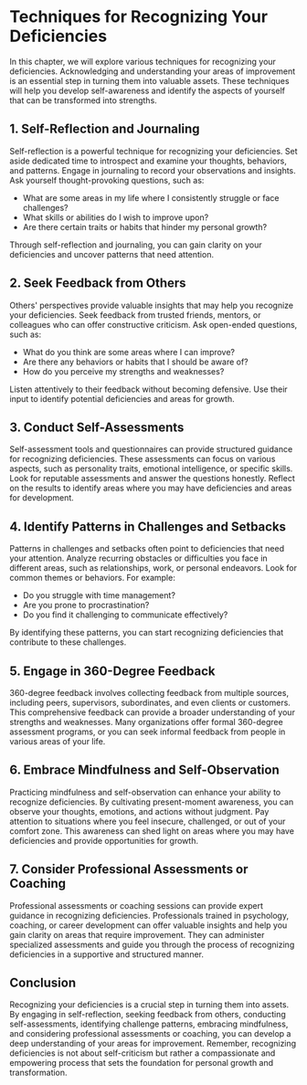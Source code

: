 Techniques for Recognizing Your Deficiencies
=====================================================

In this chapter, we will explore various techniques for recognizing your deficiencies. Acknowledging and understanding your areas of improvement is an essential step in turning them into valuable assets. These techniques will help you develop self-awareness and identify the aspects of yourself that can be transformed into strengths.

**1. Self-Reflection and Journaling**
-------------------------------------

Self-reflection is a powerful technique for recognizing your deficiencies. Set aside dedicated time to introspect and examine your thoughts, behaviors, and patterns. Engage in journaling to record your observations and insights. Ask yourself thought-provoking questions, such as:

* What are some areas in my life where I consistently struggle or face challenges?
* What skills or abilities do I wish to improve upon?
* Are there certain traits or habits that hinder my personal growth?

Through self-reflection and journaling, you can gain clarity on your deficiencies and uncover patterns that need attention.

**2. Seek Feedback from Others**
--------------------------------

Others' perspectives provide valuable insights that may help you recognize your deficiencies. Seek feedback from trusted friends, mentors, or colleagues who can offer constructive criticism. Ask open-ended questions, such as:

* What do you think are some areas where I can improve?
* Are there any behaviors or habits that I should be aware of?
* How do you perceive my strengths and weaknesses?

Listen attentively to their feedback without becoming defensive. Use their input to identify potential deficiencies and areas for growth.

**3. Conduct Self-Assessments**
-------------------------------

Self-assessment tools and questionnaires can provide structured guidance for recognizing deficiencies. These assessments can focus on various aspects, such as personality traits, emotional intelligence, or specific skills. Look for reputable assessments and answer the questions honestly. Reflect on the results to identify areas where you may have deficiencies and areas for development.

**4. Identify Patterns in Challenges and Setbacks**
---------------------------------------------------

Patterns in challenges and setbacks often point to deficiencies that need your attention. Analyze recurring obstacles or difficulties you face in different areas, such as relationships, work, or personal endeavors. Look for common themes or behaviors. For example:

* Do you struggle with time management?
* Are you prone to procrastination?
* Do you find it challenging to communicate effectively?

By identifying these patterns, you can start recognizing deficiencies that contribute to these challenges.

**5. Engage in 360-Degree Feedback**
------------------------------------

360-degree feedback involves collecting feedback from multiple sources, including peers, supervisors, subordinates, and even clients or customers. This comprehensive feedback can provide a broader understanding of your strengths and weaknesses. Many organizations offer formal 360-degree assessment programs, or you can seek informal feedback from people in various areas of your life.

**6. Embrace Mindfulness and Self-Observation**
-----------------------------------------------

Practicing mindfulness and self-observation can enhance your ability to recognize deficiencies. By cultivating present-moment awareness, you can observe your thoughts, emotions, and actions without judgment. Pay attention to situations where you feel insecure, challenged, or out of your comfort zone. This awareness can shed light on areas where you may have deficiencies and provide opportunities for growth.

**7. Consider Professional Assessments or Coaching**
----------------------------------------------------

Professional assessments or coaching sessions can provide expert guidance in recognizing deficiencies. Professionals trained in psychology, coaching, or career development can offer valuable insights and help you gain clarity on areas that require improvement. They can administer specialized assessments and guide you through the process of recognizing deficiencies in a supportive and structured manner.

**Conclusion**
--------------

Recognizing your deficiencies is a crucial step in turning them into assets. By engaging in self-reflection, seeking feedback from others, conducting self-assessments, identifying challenge patterns, embracing mindfulness, and considering professional assessments or coaching, you can develop a deep understanding of your areas for improvement. Remember, recognizing deficiencies is not about self-criticism but rather a compassionate and empowering process that sets the foundation for personal growth and transformation.
